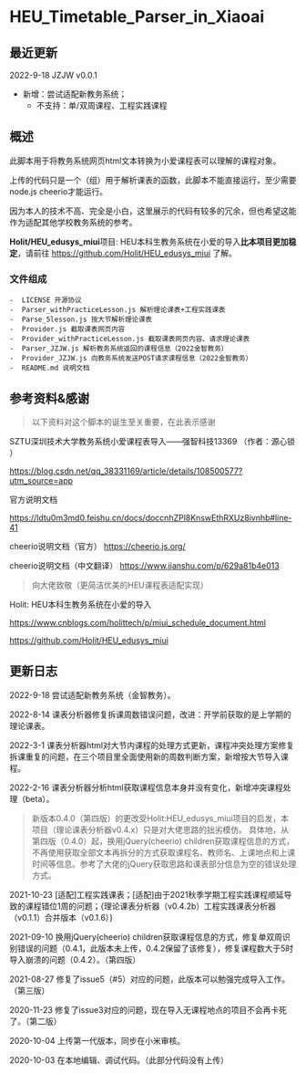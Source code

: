 # HEU_Timetable_Parser_in_Xiaoai



## 最近更新

2022-9-18 JZJW v0.0.1

- 新增：尝试适配新教务系统；
  - 不支持：单/双周课程、工程实践课程

## 概述

此脚本用于将教务系统网页html文本转换为小爱课程表可以理解的课程对象。

上传的代码只是一个（组）用于解析课表的函数，此脚本不能直接运行，至少需要node.js cheerio才能运行。

因为本人的技术不高、完全是小白，这里展示的代码有较多的冗余，但也希望这能作为适配其他学校教务系统的参考。

**Holit/HEU_edusys_miui**项目: HEU本科生教务系统在小爱的导入**比本项目更加稳定**，请前往
https://github.com/Holit/HEU_edusys_miui
了解。

### 文件组成

```
-  LICENSE 开源协议
-  Parser_withPracticeLesson.js 解析理论课表+工程实践课表
-  Parse_5lesson.js 按大节解析理论课表
-  Provider.js 截取课表网页内容
-  Provider_withPracticeLesson.js 截取课表网页内容、请求理论课表
-  Parser_JZJW.js 解析教务系统返回的课程信息（2022金智教务）
-  Provider_JZJW.js 向教务系统发送POST请求课程信息（2022金智教务）
-  README.md 说明文档
```



## 参考资料&感谢
> 以下资料对这个脚本的诞生至关重要，在此表示感谢

SZTU深圳技术大学教务系统小爱课程表导入——强智科技13369 （作者：源心锁  ）

https://blog.csdn.net/qq_38331169/article/details/108500577?utm_source=app

官方说明文档

https://ldtu0m3md0.feishu.cn/docs/doccnhZPl8KnswEthRXUz8ivnhb#line-41

cheerio说明文档（官方）
https://cheerio.js.org/

cheerio说明文档（中文翻译）
https://www.jianshu.com/p/629a81b4e013

> 向大佬致敬（更简洁优美的HEU课程表适配实现）

Holit: HEU本科生教务系统在小爱的导入

https://www.cnblogs.com/holittech/p/miui_schedule_document.html

https://github.com/Holit/HEU_edusys_miui

## 更新日志

2022-9-18 尝试适配新教务系统（金智教务）。

2022-8-14 课表分析器修复拆课周数错误问题，改进：开学前获取的是上学期的理论课表。

2022-3-1 课表分析器html对大节内课程的处理方式更新，课程冲突处理方案修复拆课重复的问题，在三个项目里全面使用新的周数判断方案，新增按大节导入课程。

2022-2-16 课表分析器分析html获取课程信息本身并没有变化，新增冲突课程处理（beta）。

> 新版本0.4.0（第四版）的更改受Holit:HEU_edusys_miui项目的启发，本项目（理论课表分析器v0.4.x）只是对大佬思路的拙劣模仿。
> 具体地，从第四版（0.4.0）起，换用jQuery(cheerio) children获取课程信息的方式，不再使用获取全部文本再拆分的方式获取课程名、教师名、上课地点和上课时间等信息。参考了大佬的jQuery获取思路和课表部分信息为空的错误处理方式。

2021-10-23 \[适配\]工程实践课表；\[适配\]由于2021秋季学期工程实践课程顺延导致的课程错位1周的问题；{理论课表分析器（v0.4.2b）工程实践课表分析器（v0.1.1）合并版本（v0.1.6）}

2021-09-10 换用jQuery(cheerio) children获取课程信息的方式，修复单双周识别错误的问题（0.4.1，此版本未上传，0.4.2保留了该修复），修复课程数大于5时导入崩溃的问题（0.4.2）。（第四版）

2021-08-27 修复了issue5（#5）对应的问题，此版本可以勉强完成导入工作。（第三版）

2020-11-23 修复了issue3对应的问题，现在导入无课程地点的项目不会再卡死了。（第二版）

2020-10-04 上传第一代版本，同步在小米审核。

2020-10-03 在本地编辑、调试代码。（此部分代码没有上传）
